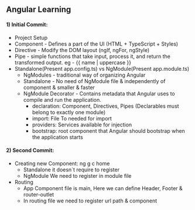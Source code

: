<h2>Angular Learning</h2>

<h4>1) Initial Commit:</h4>

- Project Setup
- Component - Defines a part of the UI (HTML + TypeScript + Styles)
- Directive - Modify the DOM layout (ngIf, ngFor, ngStyle)
- Pipe - simple functions that take input, process it, and return the transformed output.
    eg - {{ name | uppercase }} <!-- Outputs: JOHN DOE -->
- Standalone(Present app.config.ts) vs NgModule(Present app.module.ts)
    - NgModules - traditional way of organizing Angular
    - Standalone - No need of NgModule file & independently of component & smaller & faster
    - NgModule Decorator - Contains metadata that Angular uses to compile and run the application.
        - declaration: Component, Directives, Pipes (Declarables must belong to exactly one module)
        - import: File To needed for import
        - providers: Services available for injection
        - bootstrap: root component that Angular should bootstrap when the application starts

<h4>2) Second Commit:</h4>

- Creating new Component: ng g c home
    - Standalone it doesn`t require to register
    - NgModule We need to register in module file
- Routing
    - App Component file is main, Here we can define Header, Footer & router-outlet
    - In routing file we need to register url path & component
